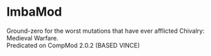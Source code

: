# ImbaMod

Ground-zero for the worst mutations that have ever afflicted Chivalry: Medieval Warfare.  
Predicated on CompMod 2.0.2 (BASED VINCE)  